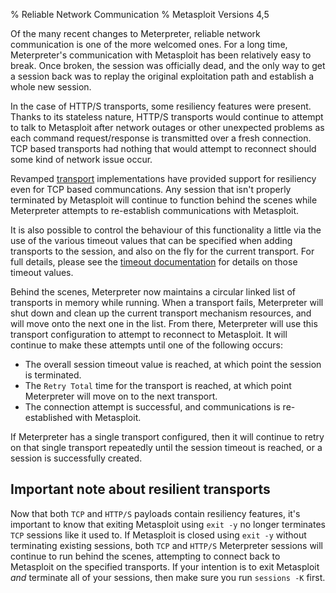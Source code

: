 % Reliable Network Communication
% Metasploit Versions 4,5

Of the many recent changes to Meterpreter, reliable network communication is one of the more welcomed ones. For a long time, Meterpreter's communication with Metasploit has been relatively easy to break. Once broken, the session was officially dead, and the only way to get a session back was to replay the original exploitation path and establish a whole new session.

In the case of HTTP/S transports, some resiliency features were present. Thanks to its stateless nature, HTTP/S transports would continue to attempt to talk to Metasploit after network outages or other unexpected problems as each command request/response is transmitted over a fresh connection. TCP based transports had nothing that would attempt to reconnect should some kind of network issue occur.

Revamped [transport](https://github.com/rapid7/metasploit-framework/wiki/Meterpreter-Transport-Control) implementations have provided support for resiliency even for TCP based communcations. Any session that isn't properly terminated by Metasploit will continue to function behind the scenes while Meterpreter attempts to re-establish communications with Metasploit.

It is also possible to control the behaviour of this functionality a little via the use of the various timeout values that can be specified when adding transports to the session, and also on the fly for the current transport. For full details, please see the [timeout documentation](https://github.com/rapid7/metasploit-framework/wiki/Meterpreter-Timeout-Control) for details on those timeout values.

Behind the scenes, Meterpreter now maintains a circular linked list of transports in memory while running. When a transport fails, Meterpreter will shut down and clean up the current transport mechanism resources, and will move onto the next one in the list. From there, Meterpreter will use this transport configuration to attempt to reconnect to Metasploit. It will continue to make these attempts until one of the following occurs:

* The overall session timeout value is reached, at which point the session is terminated.
* The `Retry Total` time for the transport is reached, at which point Meterpreter will move on to the next transport.
* The connection attempt is successful, and communications is re-established with Metasploit.

If Meterpreter has a single transport configured, then it will continue to retry on that single transport repeatedly until the session timeout is reached, or a session is successfully created.

## Important note about resilient transports

Now that both `TCP` and `HTTP/S` payloads contain resiliency features, it's important to know that exiting Metasploit using `exit -y` no longer terminates `TCP` sessions like it used to. If Metasploit is closed using `exit -y` without terminating existing sessions, both `TCP` and `HTTP/S` Meterpreter sessions will continue to run behind the scenes, attempting to connect back to Metasploit on the specified transports. If your intention is to exit Metasploit _and_ terminate all of your sessions, then make sure you run `sessions -K` first.
